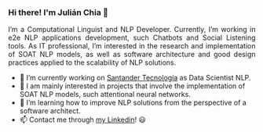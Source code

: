 ### Hi there! I'm Julián Chia 👋

<p align='justify'>I’m a Computational Linguist and NLP Developer. Currently, I’m working in e2e NLP applications development, such Chatbots and Social Listening tools. As IT professional, I’m interested in the research and implementation of SOAT NLP models, as well as software architecture and good design practices applied to the scalability of NLP solutions.</p>

- 🔭 I’m currently working on <a href="https://www.santander.com.ar/">Santander Tecnología</a> as Data Scientist NLP.
- 🔧 I am mainly interested in projects that involve the implementation of SOAT NLP models, such attentional neural networks.
- 🌱 I’m learning how to improve NLP solutions from the perspective of a software architect.
- 📫 Contact me through <a href="https://www.linkedin.com/in/juli%C3%A1n-chia-67623219a/">my Linkedin</a>! 😃

<!--
**julchia/julchia** is a ✨ _special_ ✨ repository because its `README.md` (this file) appears on your GitHub profile.

Here are some ideas to get you started:

- 🔭 I’m currently working on ...
- 🌱 I’m currently learning ...
- 👯 I’m looking to collaborate on ...
- 🤔 I’m looking for help with ...
- 💬 Ask me about ...
- 📫 How to reach me: ...
- 😄 Pronouns: ...
- ⚡ Fun fact: ...
-->
